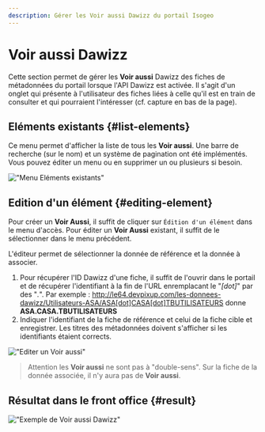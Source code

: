 ```yaml
---
description: Gérer les Voir aussi Dawizz du portail Isogeo
---
```

# Voir aussi Dawizz

Cette section permet de gérer les **Voir aussi** Dawizz des fiches de métadonnées du portail lorsque l'API Dawizz est activée. Il s'agit d'un onglet qui présente à l'utilisateur des fiches liées à celle qu'il est en train de consulter et qui pourraient l'intéresser (cf. capture en bas de la page).

## Eléments existants {#list-elements}

Ce menu permet d'afficher la liste de tous les **Voir aussi**. Une barre de recherche (sur le nom) et un système de pagination ont été implémentés. Vous pouvez éditer un menu ou en supprimer un ou plusieurs si besoin.

!["Menu Eléments existants"](/assets/back_list_saw_dawizz.png)

## Edition d'un élément {#editing-element}

Pour créer un **Voir Aussi**, il suffit de cliquer sur `Édition d'un élément` dans le menu d'accès. Pour éditer un **Voir Aussi** existant, il suffit de le sélectionner dans le menu précédent.

L'éditeur permet de sélectionner la donnée de référence et la donnée à associer.

1. Pour récupérer l'ID Dawizz d'une fiche, il suffit de l'ouvrir dans le portail et de récupérer l'identifiant à la fin de l'URL enremplacant le "*[dot]*" par des "*.*". Par exemple : http://le64.devpixup.com/les-donnees-dawizz/Utilisateurs-ASA/ASA[dot]CASA[dot]TBUTILISATEURS donne **ASA.CASA.TBUTILISATEURS**
2. Indiquer l'identifiant de la fiche de référence et celui de la fiche cible et enregistrer. Les titres des métadonnées doivent s'afficher si les identifiants étaient corrects.

!["Editer un Voir aussi"](/assets/back_edit_saw_dawizz.png)

> Attention les **Voir aussi** ne sont pas à "double-sens". Sur la fiche de la donnée associée, il n'y aura pas de **Voir aussi**.

## Résultat dans le front office {#result}

!["Exemple de Voir aussi Dawizz"](/assets/front_metadata_isogeo_saw_dawizz.png)
